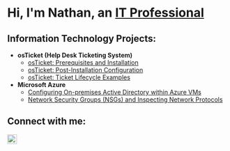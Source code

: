 <h1>Hi, I'm Nathan, an <a href="https://linkedin.com/in/Josh">IT Professional</a/h1>

<h2> Information Technology Projects:</h2>

- <b>osTicket (Help Desk Ticketing System)</b>
  - [osTicket: Prerequisites and Installation](https://github.com/Nathantopo01/osticket-prereqs)
  - [osTicket: Post-Installation Configuration](https://github.com/Nathantopo01/post-install-config)
  - [osTicket: Ticket Lifecycle Examples](https://github.com/Nathantopo01/ticket-lifecycle)
- <b>Microsoft Azure</b>
  - [Configuring On-premises Active Directory within Azure VMs](https://github.com/Nathantopo01/configure-ad)
  - [Network Security Groups (NSGs) and Inspecting Network Protocols](https://github.com/Nathantopo01/azure-network-protocols)

<h2>Connect with me:</h2>

[<img align="left" alt="Nathan | LinkedIn" width="22px" src="https://cdn.jsdelivr.net/npm/simple-icons@v3/icons/linkedin.svg" />][linkedin]

[linkedin]: https://linkedin.com/in/nathaniel-topolewski
